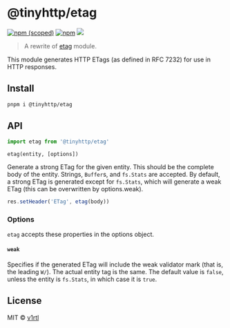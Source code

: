 # @tinyhttp/etag

[![npm (scoped)](https://img.shields.io/npm/v/@tinyhttp/etag?style=flat-square)](npmjs.com/package/@tinyhttp/etag) [![npm](https://img.shields.io/npm/dt/@tinyhttp/etag?style=flat-square)](npmjs.com/package/@tinyhttp/etag) [![](https://img.shields.io/badge/website-visit-hotpink?style=flat-square)](https://tinyhttp.v1rtl.site/mw/etag)

> A rewrite of [etag](https://www.npmjs.com/package/etag) module.

This module generates HTTP ETags (as defined in RFC 7232) for use in HTTP responses.

## Install

```sh
pnpm i @tinyhttp/etag
```

## API

```ts
import etag from '@tinyhttp/etag'
```

`etag(entity, [options])`

Generate a strong ETag for the given entity. This should be the complete body of the entity. Strings, `Buffer`s, and `fs.Stats` are accepted. By default, a strong ETag is generated except for `fs.Stats`, which will generate a weak ETag (this can be overwritten by options.weak).

```ts
res.setHeader('ETag', etag(body))
```

### Options

`etag` accepts these properties in the options object.

#### `weak`

Specifies if the generated ETag will include the weak validator mark (that is, the leading `W/`). The actual entity tag is the same. The default value is `false`, unless the entity is `fs.Stats`, in which case it is `true`.

## License

MIT © [v1rtl](https://v1rtl.site)
